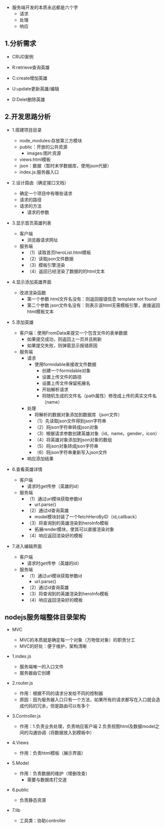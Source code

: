 
* 服务端开发的本质永远都是六个字
    * 请求
    * 处理
    * 响应

## 1.分析需求

* CRUD案例

* R:retrieve查询英雄

* C:create增加英雄

* U:update更新英雄/编辑

* D:Delet删除英雄

## 2.开发思路分析

* 1.搭建项目目录
    * node_modules:存放第三方模块
    * public：开放的公共资源
        * images:图片资源
    * views:html模板
    * json：数据（暂时未学数据库，使用json代替）
    * index.js:服务器入口

* 2.设计路由（确定接口文档）
    * 确定一个项目中有哪些请求
    * 请求的路径
    * 请求的方法
        * 请求的参数

* 3.显示首页英雄列表
    * 客户端
        * 浏览器请求网址
    * 服务端
        * （1）读取首页heroList.html模板
        * （2）读取json文件数据
        * （3）模板引擎渲染
        * （4）返回已经渲染了数据的的html文本

* 4.显示添加英雄界面
    * 改进渲染函数 
        * 第一个参数 html文件名没有：则返回报错信息 template not found
        * 第二个参数 json文件名没有：则表示该html无需模板引擎，直接返回html模板文本

* 5.添加英雄
    * 客户端：使用FromData来提交一个包含文件的表单数据
        * 如果提交成功，则返回上一页并且刷新
        * 如果提交失败，则弹窗显示报错原因
    * 服务端
        * 请求
            * 使用formidable来接收文件数据
                * 创建一个formidable对象
                * 设置上传文件的路径
                * 设置上传文件保留拓展名
                * 开始解析请求
                * 将随机生成的文件名（path属性）修改成上传的真实文件名（name）
        * 处理
            * 将解析的数据对象添加到数据库（json文件）
            * （1）先读取json文件得到json字符串
            * （2）将json字符串转成json对象
            * （3）根据请求参数创建英雄对象（id，name，gender，icon）
            * （4）将英雄对象添加到json对象的数组
            * （5）将json对象转成json字符串
            * （6）将json字符串重新写入json文件
        * 响应添加结果

* 6.查看英雄详情
    * 客户端
        * 请求时get传参（英雄的id）
    * 服务端
        * （1）通过url模块获取参数id
            * url.parse()
        * （2）通过id查询英雄
            * model模块封装了一个fetchHeroByID（id,callback）
        * （3）将查询到的英雄渲染到heroInfo模板
            * 拓展render模块，使其可以直接渲染对象
        * （4）响应返回渲染好的模板

* 7.进入编辑界面
    * 客户端
        * 请求时get传参（英雄的id）
    * 服务端
         * （1）通过url模块获取参数id
            * url.parse()
        * （2）通过id查询英雄
        * （3）将查询到的英雄渲染到heroInfo模板  
        * （4）响应返回渲染好的模板

## nodejs服务端整体目录架构

*  MVC
    * MVC的本质就是确定每一个对象（万物皆对象）的职责分工
    * MVC的好处：便于维护，架构清晰

* 1.index.js
    * 服务端唯一的入口文件
    * 服务器由它创建

* 2.router.js
    * 作用：根据不同的请求分发给不同的控制器
    * 原因：因为服务器入口只有一个方法，如果所有的请求都写在入口就会造成代码的冗余，但是路由可以有多个

* 3.Controller.js
    * 作用：1.负责业务处理，负责响应客户端  2.负责视图html及数据model之间的沟通协调（将数据放入到模板中）

* 4.Views
    * 作用：负责html模板（展示界面）

* 5.Model
    * 作用：负责数据的维护（增删改查）
        * 需要与数据库打交道

* 6.public
    * 负责静态资源

* 7.lib
    * 工具类：协助controller
